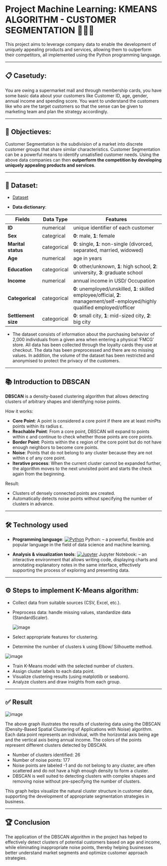 # Project Machine Learning: KMEANS ALGORITHM - CUSTOMER SEGMENTATION 👥👥👥
This project aims to leverage company data to enable the development of uniquely appealing products and services, allowing them to outperform their competitors, all implemented using the Python programming language.

---

## 📋 Casetudy: 

You are owing a supermarket mall and through membership cards, you have some basic data about your customers like Customer ID, age, gender, annual income and spending score. You want to understand the customers like who are the target customers so that the sense can be given to marketing team and plan the strategy accordingly.

---
## 🎯 Objectieves:

Customer Segmentation is the subdivision of a market into discrete customer groups that share similar characteristics. Customer Segmentation can be a powerful means to identify unsatisfied customer needs. Using the above data companies can then **outperform the competition by developing uniquely appealing products and services**.

---

## 📂 Dataset: 

* <a href= "https://github.com/TrieuTuanVi/KMEANS_ALGORITHM/blob/main/data.csv">Dataset</a>

* **Data dictionary**:

| **Fields**        | **Data Type** | **Features**                                                                                                                    |
|-------------------|---------------|---------------------------------------------------------------------------------------------------------------------------------|
|**ID**             | numerical     | unique identifier of each customer                                                                                              |
|**Sex**            | categrical    | **0**: male, **1**: female                                                                                                      |
|**Marital status** | categorical   | **0**: single, **1**: non-single (divorced, separated, married, widowed)                                                        |
|**Age**            | numerical     | age in years                                                                                                                    |
|**Education**      | categorical   | **0**: other/unknown, **1**: high school, **2**: university, **3**: graduate school                                             |
|**Income**         | numerical     | annual income in USD/ Occupation                                                                                                |
|**Categorical**    | categorical   | **0**: unemployed/unskilled, **1**: skilled employee/official, **2**: management/self-employed/highly qualified employed/officer|
|**Settlement size**|categorical    | **0**: small city, **1**: mid-sized city, **2**: big city                                                                       | 

* The dataset consists of information about the purchasing behavior of 2,000 individuals from a given area when entering a physical ‘FMCG’ store. All data has been collected through the loyalty cards they use at checkout. The data has been preprocessed and there are no missing values. In addition, the volume of the dataset has been restricted and anonymised to protect the privacy of the customers.

---

## 📚 Introduction to DBSCAN

**DBSCAN** is a density-based clustering algorithm that allows detecting clusters of arbitrary shapes and identifying noise points.

How it works:
- **Core Point**: A point is considered a core point if there are at least minPts points within its radius ε.
- **Reachable Point**: From a core point, DBSCAN will expand to points within ε and continue to check whether those points are core points.
- **Border Point**: Points within the ε region of the core point but do not have enough neighbors to become core points.
- **Noise**: Points that do not belong to any cluster because they are not within ε of any core point.
- **Iterative process**: When the current cluster cannot be expanded further, the algorithm moves to the next unvisited point and starts the check again from the beginning.

Result:
- Clusters of densely connected points are created.
- Automatically detects noise points without specifying the number of clusters in advance.

---
## 🛠️ Technology used

- **Programming language**:  [![Python](https://img.shields.io/badge/Python-3776AB?style=flat&logo=python&logoColor=white)](https://www.python.org/) Python: – a powerful, flexible and popular language in the field of data science and machine learning.

- **Analysis & visualization tools**: [![Jupyter](https://img.shields.io/badge/Jupyter-F37626?style=flat&logo=jupyter&logoColor=white)](https://jupyter.org/) Jupyter Notebook:  – an interactive environment that allows writing code, displaying charts and annotating explanatory notes in the same interface, effectively supporting the process of exploring and presenting data.

---

## ⚙️ Steps to implement K-Means algorithm:

- Collect data from suitable sources (CSV, Excel, etc.).
- Preprocess data: handle missing values, standardize data (StandardScaler).

  ![image](https://github.com/user-attachments/assets/5a7618aa-1ef0-4630-82e5-5e50e1f89783)

- Select appropriate features for clustering.
- Determine the number of clusters k using Elbow/ Silhouette method.

![image](https://github.com/user-attachments/assets/2be5b1d0-0e2b-4ab6-8774-f4af94f49fc5)

- Train K-Means model with the selected number of clusters.
- Assign cluster labels to each data point.
- Visualize clustering results (using matplotlib or seaborn).
- Analyze clusters and draw insights from each group.

---
## ✅ Result

![image](https://github.com/user-attachments/assets/bbeeaca8-c7a6-4a86-b362-a13f92452df0)


The above graph illustrates the results of clustering data using the DBSCAN (Density-Based Spatial Clustering of Applications with Noise) algorithm. Each data point represents an individual, with the horizontal axis being age and the vertical axis being annual income. The colors of the points represent different clusters detected by DBSCAN.

- Number of clusters identified: 26
- Number of noise points: 177
- Noise points are labeled -1 and do not belong to any cluster, are often scattered and do not have a high enough density to form a cluster.
- DBSCAN is well suited to detecting clusters with complex shapes and removing noise without pre-specifying the number of clusters.

This graph helps visualize the natural cluster structure in customer data, supporting the development of appropriate segmentation strategies in business.

---
## 🏆 Conclusion

The application of the DBSCAN algorithm in the project has helped to effectively detect clusters of potential customers based on age and income, while eliminating inappropriate noise points, thereby helping businesses better understand market segments and optimize customer approach strategies.
